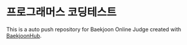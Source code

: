 # 프로그래머스 코딩테스트
This is a auto push repository for Baekjoon Online Judge created with [BaekjoonHub](https://github.com/BaekjoonHub/BaekjoonHub).
